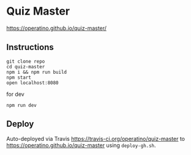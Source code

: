 # Quiz Master

https://operatino.github.io/quiz-master/

## Instructions

```
git clone repo
cd quiz-master
npm i && npm run build
npm start
open localhost:8080
```

for dev

```
npm run dev
```

## Deploy

Auto-deployed via Travis https://travis-ci.org/operatino/quiz-master to https://operatino.github.io/quiz-master using `deploy-gh.sh`.